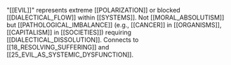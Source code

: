 "[[EVIL]]" represents extreme [[POLARIZATION]] or blocked [[DIALECTICAL_FLOW]] within [[SYSTEMS]]. Not [[MORAL_ABSOLUTISM]] but [[PATHOLOGICAL_IMBALANCE]] (e.g., [[CANCER]] in [[ORGANISMS]], [[CAPITALISM]] in [[SOCIETIES]]) requiring [[DIALECTICAL_DISSOLUTION]]. Connects to [[18_RESOLVING_SUFFERING]] and [[25_EVIL_AS_SYSTEMIC_DYSFUNCTION]].
